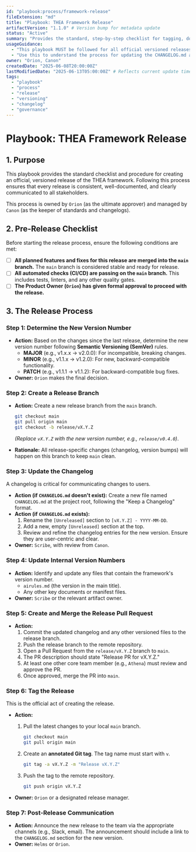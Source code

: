 ```yaml
---
id: "playbook:process/framework-release"
fileExtension: "md"
title: "Playbook: THEA Framework Release"
artifactVersion: "1.1.0" # Version bump for metadata update
status: "Active"
summary: "Provides the standard, step-by-step checklist for tagging, documenting, and communicating a new release of the THEA framework."
usageGuidance:
  - "This playbook MUST be followed for all official versioned releases of the THEA framework."
  - "Use this to understand the process for updating the CHANGELOG.md and creating Git tags."
owner: "Orion, Canon"
createdDate: "2025-06-08T20:00:00Z"
lastModifiedDate: "2025-06-13T05:00:00Z" # Reflects current update time
tags:
  - "playbook"
  - "process"
  - "release"
  - "versioning"
  - "changelog"
  - "governance"
---
```

# Playbook: THEA Framework Release

## 1. Purpose

This playbook provides the standard checklist and procedure for creating an official, versioned release of the THEA framework. Following this process ensures that every release is consistent, well-documented, and clearly communicated to all stakeholders.

This process is owned by `Orion` (as the ultimate approver) and managed by `Canon` (as the keeper of standards and changelogs).

## 2. Pre-Release Checklist

Before starting the release process, ensure the following conditions are met:

- [ ] **All planned features and fixes for this release are merged into the `main` branch.** The `main` branch is considered stable and ready for release.
- [ ] **All automated checks (CI/CD) are passing on the `main` branch.** This includes tests, linters, and any other quality gates.
- [ ] **The Product Owner (`Orion`) has given formal approval to proceed with the release.**

## 3. The Release Process

### Step 1: Determine the New Version Number

- **Action:** Based on the changes since the last release, determine the new version number following **Semantic Versioning (SemVer)** rules.
  - **MAJOR** (e.g., v1.x.x -> v2.0.0): For incompatible, breaking changes.
  - **MINOR** (e.g., v1.1.x -> v1.2.0): For new, backward-compatible functionality.
  - **PATCH** (e.g., v1.1.1 -> v1.1.2): For backward-compatible bug fixes.
- **Owner:** `Orion` makes the final decision.

### Step 2: Create a Release Branch

- **Action:** Create a new release branch from the `main` branch.

  ```bash
  git checkout main
  git pull origin main
  git checkout -b release/vX.Y.Z
  ```

  *(Replace `vX.Y.Z` with the new version number, e.g., `release/v0.4.0`)*.
- **Rationale:** All release-specific changes (changelog, version bumps) will happen on this branch to keep `main` clean.

### Step 3: Update the Changelog

A changelog is critical for communicating changes to users.

- **Action (if `CHANGELOG.md` doesn't exist):** Create a new file named `CHANGELOG.md` at the project root, following the "Keep a Changelog" format.
- **Action (if `CHANGELOG.md` exists):**
  1. Rename the `[Unreleased]` section to `[vX.Y.Z] - YYYY-MM-DD`.
  2. Add a new, empty `[Unreleased]` section at the top.
  3. Review and refine the changelog entries for the new version. Ensure they are user-centric and clear.
- **Owner:** `Scribe`, with review from `Canon`.

### Step 4: Update Internal Version Numbers

- **Action:** Identify and update any files that contain the framework's version number.
  - `airules.md` (the version in the main title).
  - Any other key documents or manifest files.
- **Owner:** `Scribe` or the relevant artifact owner.

### Step 5: Create and Merge the Release Pull Request

- **Action:**
  1. Commit the updated changelog and any other versioned files to the release branch.
  2. Push the release branch to the remote repository.
  3. Open a Pull Request from the `release/vX.Y.Z` branch to `main`.
  4. The PR description should state "Release PR for vX.Y.Z."
  5. At least one other core team member (e.g., `Athena`) must review and approve the PR.
  6. Once approved, merge the PR into `main`.

### Step 6: Tag the Release

This is the official act of creating the release.

- **Action:**
  1. Pull the latest changes to your local `main` branch.

     ```bash
     git checkout main
     git pull origin main
     ```

  2. Create an **annotated Git tag**. The tag name must start with `v`.

     ```bash
     git tag -a vX.Y.Z -m "Release vX.Y.Z"
     ```

  3. Push the tag to the remote repository.

     ```bash
     git push origin vX.Y.Z
     ```

- **Owner:** `Orion` or a designated release manager.

### Step 7: Post-Release Communication

- **Action:** Announce the new release to the team via the appropriate channels (e.g., Slack, email). The announcement should include a link to the `CHANGELOG.md` section for the new version.
- **Owner:** `Helms` or `Orion`.

```
